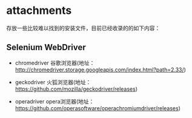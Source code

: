 # attachments

存放一些比较难以找到的安装文件，目前已经收录的的如下内容：

## Selenium WebDriver

+ chromedriver 谷歌浏览器(地址：http://chromedriver.storage.googleapis.com/index.html?path=2.33/)

+ geckodriver 火狐浏览器(地址：https://github.com/mozilla/geckodriver/releases)

+ operadriver opera浏览器(地址：https://github.com/operasoftware/operachromiumdriver/releases)